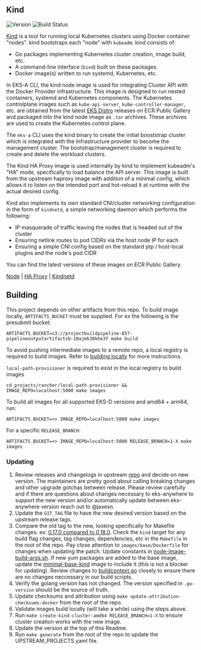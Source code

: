 ## **Kind**
![Version](https://img.shields.io/badge/version-v0.18.0-blue)
![Build Status](https://codebuild.us-west-2.amazonaws.com/badges?uuid=eyJlbmNyeXB0ZWREYXRhIjoiVkgvQm93WHUvUWJ1U2ZhSG9JTUJNMFdjdGtwSkIyRCt1azM0THYxcWYweC8rM2lHRmNYMXI0QkVPUm4yZ0JZZ1c4RzdMeTJ3dGtpREdYeFpvTEhtc2FnPSIsIml2UGFyYW1ldGVyU3BlYyI6Im9GV2EzRGZQNVZ5c25kTmoiLCJtYXRlcmlhbFNldFNlcmlhbCI6MX0%3D&branch=main)

[Kind](https://github.com/kubernetes-sigs/kind) is a tool for running local Kubernetes clusters using Docker container "nodes". kind bootstraps each "node" with `kubeadm`. kind consists of:
* Go packages implementing Kubernetes cluster creation, image build, etc.
* A command-line interface (`kind`) built on these packages.
* Docker image(s) written to run systemd, Kubernetes, etc.

In EKS-A CLI, the kind node image is used for integrating Cluster API with the Docker Provider infrastructure. This image is designed to run nested containers, systemd and Kubernetes components. The Kubernetes controlplane images such as `kube-api-server`, `kube-controller-manager`, etc. are obtained from the latest [EKS Distro](https://github.com/aws/eks-distro) releases on ECR Public Gallery and packaged into the kind node image as `.tar` archives. These archives are used to create the Kubernetes control plane.

The `eks-a` CLI uses the kind binary to create the initial booststrap cluster which is integrated with the Infrastructure provider to become the management cluster. The bootstrap/management cluster is required to create and delete the workload clusters.

The Kind HA Proxy image is used internally by kind to implement kubeadm's "HA" mode, specifically to load balance the API server.
This image is built from the upstream haproxy image with addition of a minimal config, which allows it to listen on the intended port and hot-reload it at runtime with the actual desired config.

Kind also implements its own standard CNI/cluster networking configuration in the form of `kindnetd`, a simple networking daemon which performs the following:
* IP masquerade of traffic leaving the nodes that is headed out of the cluster
* Ensuring netlink routes to pod CIDRs via the host node IP for each
* Ensuring a simple CNI config based on the standard ptp / host-local plugins and the node's pod CIDR

You can find the latest versions of these images on ECR Public Gallery.

[Node](https://gallery.ecr.aws/eks-anywhere/kubernetes-sigs/kind/node) | [HA Proxy](https://gallery.ecr.aws/eks-anywhere/kubernetes-sigs/kind/haproxy) | [Kindnetd](https://gallery.ecr.aws/eks-anywhere/kubernetes-sigs/kind/kindnetd)

## Building
This project depends on other artifacts from this repo.  To build image locally, `ARTIFACTS_BUCKET` must be supplied. For ex
the following is the presubmit bucket:

`ARTIFACTS_BUCKET=s3://projectbuildpipeline-857-pipelineoutputartifactsb-10ajmk30khe3f make build`

To avoid pushing intermediate images to a remote repo, a local registry is required
to build images.  Refer to [building locally](../../../docs/development/building-locally.md) for more instructions.

`local-path-provisioner` is required to exist in the local registry to build images

`cd projects/rancher/local-path-provisioner && IMAGE_REPO=localhost:5000 make images`

To build all images for all supported EKS-D versions and amd64 + arm64, run:

`ARTIFACTS_BUCKET=<> IMAGE_REPO=localhost:5000 make images`

For a specific `RELEASE_BRANCH`:

`ARTIFACTS_BUCKET=<> IMAGE_REPO=localhost:5000 RELEASE_BRANCH=1-X make images`


### Updating

1. Review releases and changelogs in upstream [repo](https://github.com/kubernetes-sigs/kind) and decide on new version. 
The maintainers are pretty good about calling breaking changes and other upgrade gotchas between release.  Please
review carefully and if there are questions about changes necessary to eks-anywhere to support the new version
and/or automatically update between eks-anywhere version reach out to @jaxesn.
1. Update the `GIT_TAG` file to have the new desired version based on the upstream release tags.
1. Compare the old tag to the new, looking specifically for Makefile changes. 
ex: [0.17.0 compared to 0.18.0](https://github.com/kubernetes-sigs/kind/compare/v0.17.0...v0.18.0). Check the `kind` target for
any build flag changes, tag changes, dependencies, etc in the `Makefile` in the root of the repo.  Pay close attention to
`images/base/Dockerfile` for changes when updating the patch.  Update constants in [node-image-build-args.sh](./build/node-image-build-args.sh#48).
If new yum packages are added to the base image, update the [minimal-base-kind](https://github.com/aws/eks-distro-build-tooling/blob/main/eks-distro-base/Dockerfile.minimal-base-kind)
image to include it (this is not a blocker for updating). Review changes to [buildcontext.go](https://github.com/kubernetes-sigs/kind/blob/main/pkg/build/nodeimage/buildcontext.go)
closely to ensure there are no changes neccessary in our build scripts.
1. Verify the golang version has not changed. The version specified in `.go-version` should be the source of truth.
1. Update checksums and attribution using `make update-attribution-checksums-docker` from the root of the repo.
1. Validate images build locally (will take a while) using the steps above.
1. Run `make create-kind-cluster-amd64 RELEASE_BRANCH=1-X` to ensure cluster creation works with the new image.
1. Update the version at the top of this Readme.
1. Run `make generate` from the root of the repo to update the UPSTREAM_PROJECTS.yaml file.
